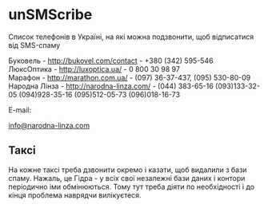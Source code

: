 unSMScribe
==========

Список телефонів в Україні, на які можна подзвонити, щоб відписатися від SMS-спаму

Буковель - http://bukovel.com/contact - +380 (342) 595-546  
ЛюксОптика - http://luxoptica.ua/ - 0 800 30 98 97  
Марафон - http://marathon.com.ua/ - (097) 36-37-437, (095) 530-80-09  
Народна Лінза - http://narodna-linza.com/ - (044) 383-65-16 
(093)133-32-05 
(094)928-35-16 
(095)512-05-73 
(096)018-16-73



E-mail:

info@narodna-linza.com

Таксі
-----

На кожне таксі треба дзвонити окремо і казати, щоб видалили з бази спаму. Нажаль, це Гідра - у всіх свої незалежні бази даних і контори періодично іми обмінюються. Тому тут треба діяти по необхідності і до кінця проблема наврядчи вилікуєтеся.
